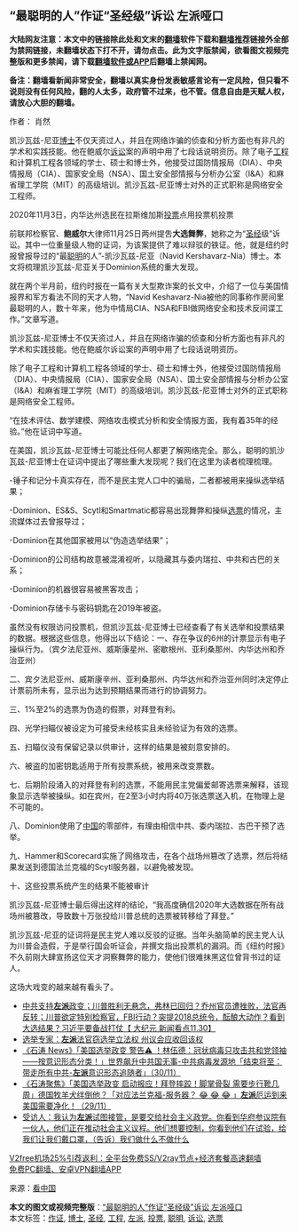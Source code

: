  <h2>“最聪明的人”作证“圣经级”诉讼 左派哑口</h2> <p class="notice"><b>大陆网友注意：本文中的链接除此处和文末的<a href="https://github.com/bannedbook/fanqiang" >翻墙</a>软件下载和<a href="https://github.com/killgcd/justmysocks/blob/master/README.md">翻墙推荐</a>链接外全部为禁网链接，未翻墙状态下打不开，请勿点击。此为文字版禁闻，欲看图文视频完整版和更多禁闻，请下载<a href="https://github.com/bannedbook/fanqiang">翻墙软件或APP</a>后翻墙上禁闻网。</p><p>备注：翻墙看新闻非常安全，翻墙以真实身份发表敏感言论有一定风险，但只看不说则没有任何风险，翻的人太多，政府管不过来，也不管。信息自由是天赋人权，请放心大胆的翻墙。</b></p>  <div class="entry"> <p>作者： 肖然</p> <p id="summary">凯沙瓦兹-尼亚<a href="https://www.bannedbook.org/bnews/tag/%E5%8D%9A%E5%A3%AB/" class="st_tag internal_tag" rel="tag" title="标签 博士 下的日志">博士</a>不仅天资过人，并且在网络诈骗的侦查和分析方面也有非凡的学术和实践技能。他在鲍威尔<a href="https://www.bannedbook.org/bnews/tag/%E8%AF%89%E8%AE%BC/" class="st_tag internal_tag" rel="tag" title="标签 诉讼 下的日志">诉讼</a>案的声明中用了七段话说明资历。除了电子<a href="https://www.bannedbook.org/bnews/tag/%E5%B7%A5%E7%A8%8B/" class="st_tag internal_tag" rel="tag" title="标签 工程 下的日志">工程</a>和计算机工程各领域的学士、硕士和博士外，他接受过国防情报局（DIA）、中央情报局（CIA）、国家安全局（NSA）、国土安全部情报与分析办公室（I&#038;A）和麻省理工学院（MIT）的高级培训。凯沙瓦兹-尼亚博士对外的正式职称是网络安全工程师。</p> <p id="conimg">2020年11月3日，内华达州选民在拉斯维加斯<a href="https://www.bannedbook.org/bnews/tag/%E6%8A%95%E7%A5%A8/" class="st_tag internal_tag" rel="tag" title="标签 投票 下的日志">投票</a>点用投票机投票</p> <p>前联邦检察官、<strong>鲍威尔</strong>大律师11月25日两州提吿<strong>大选舞弊</strong>，她称之为“<a href="https://www.bannedbook.org/bnews/tag/%e5%9c%a3%e7%bb%8f/" class="st_tag internal_tag" rel="tag" title="标签 圣经 下的日志">圣经</a>级”诉讼。其中一位重量级人物的证词，为该案提供了难以辩驳的铁证。他，就是纽约时报曾报导过的“最<a href="https://www.bannedbook.org/bnews/tag/%E8%81%AA%E6%98%8E/" class="st_tag internal_tag" rel="tag" title="标签 聪明 下的日志">聪明</a>的人”-凯沙瓦兹-尼亚（Navid Kershavarz-Nia）博士。本文将梳理凯沙瓦兹-尼亚关于Dominion系统的重大发现。</p> <p>就在两个半月前，纽约时报在一篇有关大型欺诈案的长文中，介绍了一位与美国情报界和军方看法不同的天才人物，“Navid Keshavarz-Nia被他的同事称作房间里最聪明的人，数十年来，他为中情局CIA、NSA和FBI做网络安全和技术反间谍工作。”文章写道。</p> <p>凯沙瓦兹-尼亚博士不仅天资过人，并且在网络诈骗的侦查和分析方面也有非凡的学术和实践技能。他在鲍威尔诉讼案的声明中用了七段话说明资历。</p> <p>除了电子工程和计算机工程各领域的学士、硕士和博士外，他接受过国防情报局（DIA）、中央情报局（CIA）、国家安全局（NSA）、国土安全部情报与分析办公室（I&amp;A）和麻省理工学院（MIT）的高级培训。凯沙瓦兹-尼亚博士对外的正式职称是网络安全工程师。</p>  <p>“在技术评估、数学建模、网络攻击模式分析和安全情报方面，我有着35年的经验。”他在证词中写道。</p> <p>在美国，凯沙瓦兹-尼亚博士可能比任何人都更了解网络完全。那么，聪明的凯沙瓦兹-尼亚博士在证词中提出了哪些重大发现呢？我们在这里为读者梳理梳理。</p> <p>-锤子和记分卡真实存在，而不是民主党人口中的骗局，二者都被用来操纵选举结果；</p> <p>-Dominion、ES&amp;S、Scytl和Smartmatic都容易出现舞弊和操纵<a href="https://www.bannedbook.org/bnews/tag/%E9%80%89%E7%A5%A8/" class="st_tag internal_tag" rel="tag" title="标签 选票 下的日志">选票</a>的情况，主流媒体过去曾报导过；</p> <p>-Dominion在其他国家被用以“伪造选举结果”；</p> <p>-Dominion的公司结构故意被混淆视听，以隐藏其与委内瑞拉、中共和古巴的关系；</p> <p>-Dominion的机器很容易被黑客攻击；</p>  <p>-Dominion存储卡与密码钥匙在2019年被盗。</p> <p>虽然没有权限访问投票机，但凯沙瓦兹-尼亚博士已经查看了有关选举和投票结果的数据。根据这些信息，他得出以下结论：一、存在争议的6州的计票显示有电子操纵行为。（宾夕法尼亚州、威斯康星州、密歇根州、亚利桑那州、内华达州和乔治亚州）</p> <p>二、宾夕法尼亚州、威斯康辛州、亚利桑那州、内华达州和乔治亚州同时决定停止计票前所未有，显示出为达到预期结果而进行的协调努力。</p> <p>三、1%至2%的选票为伪造的假票，对拜登有利。</p> <p>四、光学扫瞄仪被设定为可接受未经核实且未经验证为有效的选票。</p> <p>五、扫瞄仪没有保留记录以供审计，这样的结果是被刻意安排的。</p> <p>六、被盗的加密钥匙适用于所有投票系统，被用来改变票数。</p>  <p>七、后期阶段涌入的对拜登有利的选票，不能用民主党偏爱邮寄选票来解释，该现象显示选举被操纵。如在宾州，在2至3小时内将40万张选票送入机，在物理上是不可能的。</p> <p>八、Dominion使用了<span class='wp_keywordlink_affiliate'><a href="https://www.bannedbook.org/" title="中国" target="_blank">中国</a></span>的零部件，有理由相信中共、委内瑞拉、古巴干预了选举。</p> <p>九、Hammer和Scorecard实施了网络攻击，在各个战场州篡改了选票，然后将结果发送到德国法兰克福的Scytl服务器，以避免被发现。</p> <p>十、这些投票系统产生的结果不能被审计</p> <p>凯沙瓦兹-尼亚博士最后得出这样的结论，“我高度确信2020年大选数据在所有战场州被篡改，导致数十万张投给川普总统的选票被转移给了拜登。”</p> <p>凯沙瓦兹-尼亚的证词将是民主党人难以反驳的证据。当年头脑简单的民主党人认为川普会造假，于是举行国会听证会，并撰文指出投票机的漏洞。而《纽约时报》不久前刚大肆宣扬这位天才洞察舞弊的能力，使他们很难抹黑这位曾背书过的证人。</p> <p>这场大戏变的越来越有看头了。</p>  <ul class='op-related-articles' title='相关阅读'> <li><a href='https://www.bannedbook.org/bnews/bannedvideo/20201201/1439950.html' target='_blank'>中共支持<b>左派</b>政变；川普胜利无悬念，弗林已回归？乔州官员遭挫败，法官再反转；川普欲定特别检察官，FBI行动？突提2018总统令，酝酿大动作？看到大选结果？习近平要备战打仗【 大纪元 新闻看点11.30】</a></li> <li><a href='https://www.bannedbook.org/bnews/comments/20201201/1439815.html' target='_blank'>选举专家：<b>左派</b>法官窃选举立法权 州议会应收回该权</a></li> <li><a href='https://www.bannedbook.org/bnews/bannedvideo/20201201/1439804.html' target='_blank'>《石涛 News》「美国选举政变 警告⚠️ ！林伍德：冠状病毒只攻击共和党领袖——按意识形态分类！」世界飙升中共国无事-中共病毒发源地「结束将至：带走所有中共-<b>左派</b>意识形态追随者」（30/11）</a></li> <li><a href='https://www.bannedbook.org/bnews/bannedvideo/20201130/1439479.html' target='_blank'>《石涛聚焦》「美国选举政变 启动报应！拜登摔跤！脚掌骨裂 需要步行靴几周」德国牧羊犬绊倒他？「对应法兰克福-服务器？ 😂 😂 😂 」<b>左派</b>厄运到来 美国需要净化！（29/11）</a></li> <li><a href='https://www.bannedbook.org/bnews/bannedvideo/20201130/1439435.html' target='_blank'>受访人：我认为<b>左派</b>试图接管，是要交给社会主义政党。你看到华府参议院有一伙人，他们正在推动社会主义议程。他们想要控制，你看到他们在试验，给我们让我们戴口罩，（告诉）我们做什么不做什么</a></li> </ul> <p class="texttj"> <a href="https://www.bannedbook.org/forum23/topic22702.html" target="_blank">V2free机场25%引荐返利：全平台免费SS/V2ray节点+经济套餐高速翻墙</a><br/> <a href="https://github.com/bannedbook/fanqiang/wiki/%E7%A6%81%E9%97%BB%E7%BD%91%E5%AE%89%E5%8D%93%E7%BF%BB%E5%A2%99%E6%96%B0%E9%97%BBAPP" target="_blank">免费PC翻墙、安卓VPN翻墙APP</a></p><p> 来源：<span class='wp_keywordlink_affiliate'><a href="https://www.secretchina.com/" title="看中国" target="_blank">看中国</a></span> </p><a name='sharetosocial'></a>       <div><b>本文的图文或视频完整版</b>：<a href='https://www.bannedbook.org/bnews/comments/20201201/1439987.html'>“最聪明的人”作证“圣经级”诉讼 左派哑口</a></div>  </div><!--END ENTRY--> <div class="postfooter"> <div>本文标签：<a href="https://www.bannedbook.org/bnews/tag/%E4%BD%9C%E8%AF%81/" rel="tag">作证</a>, <a href="https://www.bannedbook.org/bnews/tag/%E5%8D%9A%E5%A3%AB/" rel="tag">博士</a>, <a href="https://www.bannedbook.org/bnews/tag/%e5%9c%a3%e7%bb%8f/" rel="tag">圣经</a>, <a href="https://www.bannedbook.org/bnews/tag/%E5%B7%A5%E7%A8%8B/" rel="tag">工程</a>, <a href="https://www.bannedbook.org/bnews/tag/%e5%b7%a6%e6%b4%be/" rel="tag">左派</a>, <a href="https://www.bannedbook.org/bnews/tag/%E6%8A%95%E7%A5%A8/" rel="tag">投票</a>, <a href="https://www.bannedbook.org/bnews/tag/%E8%81%AA%E6%98%8E/" rel="tag">聪明</a>, <a href="https://www.bannedbook.org/bnews/tag/%E8%AF%89%E8%AE%BC/" rel="tag">诉讼</a>, <a href="https://www.bannedbook.org/bnews/tag/%E9%80%89%E7%A5%A8/" rel="tag">选票</a></div>  </div><!--END POSTFOOTER--> 